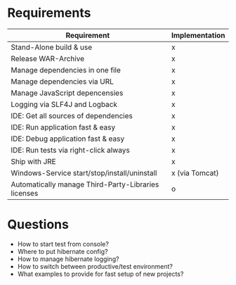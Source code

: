 # Requirements

Requirement | Implementation 
----------- | ------------
Stand-Alone build & use | x 
Release WAR-Archive | x 
Manage dependencies in one file | x 
Manage dependencies via URL | x 
Manage JavaScript depencensies | x
Logging via SLF4J and Logback | x  
IDE: Get all sources of dependencies | x
IDE: Run application fast & easy | x 
IDE: Debug application fast & easy | x 
IDE: Run tests via right-click always | x 
Ship with JRE | x
Windows-Service start/stop/install/uninstall | x (via Tomcat) 
Automatically manage Third-Party-Libraries licenses | o

# Questions  
- How to start test from console?
- Where to put hibernate config?
- How to manage hibernate logging? 
- How to switch between productive/test environment?
- What examples to provide for fast setup of new projects?

 
 

